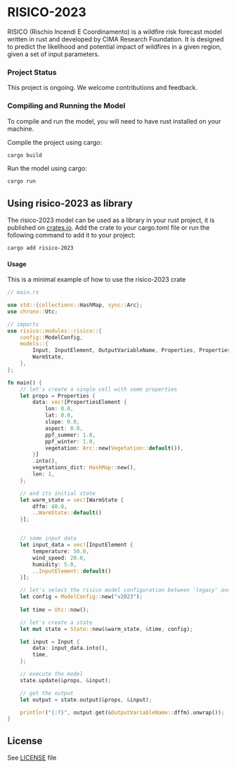 # RISICO-2023

RISICO  (Rischio Incendi E Coordinamento) is a wildfire risk forecast model written in rust and developed by CIMA Research Foundation. 
It is designed to predict the likelihood and potential impact of wildfires in a given region, given a set of input parameters.

### Project Status
This project is ongoing. We welcome contributions and feedback.

### Compiling and Running the Model
To compile and run the model, you will need to have rust installed on your machine.


Compile the project using cargo:
```bash
cargo build
```
Run the model using cargo:
```bash
cargo run
```

## Using risico-2023 as library
The risico-2023 model can be used as a library in your rust project, it is published on
[crates.io](https://crates.io/crates/risico-2023).
Add the crate to your cargo.toml file or run the following command to add it to your project: 

```bash
cargo add risico-2023
```

#### Usage
This is a minimal example of how to use the risico-2023 crate
```rust
// main.rs

use std::{collections::HashMap, sync::Arc};
use chrono::Utc;

// imports
use risico::modules::risico::{
    config::ModelConfig,
    models::{
        Input, InputElement, OutputVariableName, Properties, PropertiesElement, State, Vegetation,
        WarmState,
    },
};

fn main() {
    // let's create a single cell with some properties
    let props = Properties {
        data: vec![PropertiesElement {
            lon: 0.0,
            lat: 0.0,
            slope: 0.0,
            aspect: 0.0,
            ppf_summer: 1.0,
            ppf_winter: 1.0,
            vegetation: Arc::new(Vegetation::default()),
        }]
        .into(),
        vegetations_dict: HashMap::new(),
        len: 1,
    };

    // and its initial state
    let warm_state = vec![WarmState {
        dffm: 40.0,
        ..WarmState::default()
    }];


    // some input data
    let input_data = vec![InputElement {
        temperature: 50.0,
        wind_speed: 20.0,
        humidity: 5.0,
        ..InputElement::default()
    }];

    // let's select the risico model configuration between 'legacy' and 'v2023'
    let config = ModelConfig::new("v2023");
    
    let time = Utc::now();

    // let's create a state 
    let mut state = State::new(&warm_state, &time, config);

    let input = Input {
        data: input_data.into(),
        time,
    };

    // execute the model
    state.update(&props, &input);

    // get the output
    let output = state.output(&props, &input);

    println!("{:?}", output.get(&OutputVariableName::dffm).unwrap());
}
```





## License
See [LICENSE](LICENSE) file